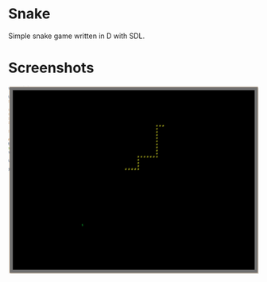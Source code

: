 # Snake
Simple snake game written in D with SDL.

# Screenshots
![](https://github.com/beshenkaD/snake/blob/master/screenshots/1.png)
